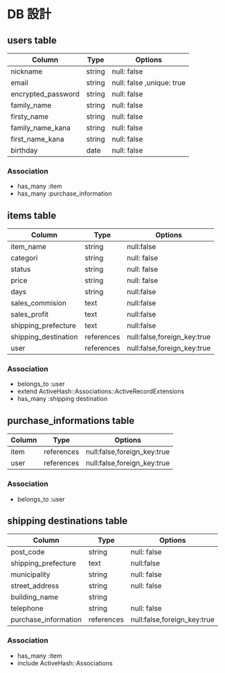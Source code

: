 # DB 設計

## users table

| Column             | Type                | Options                   |
|--------------------|---------------------|---------------------------|
| nickname           | string              | null: false               |
| email              | string              | null: false ,unique: true |
| encrypted_password | string              | null: false               |
| family_name        | string              | null: false               |
| firsty_name        | string              | null: false               |
| family_name_kana   | string              | null: false               |
| first_name_kana    | string              | null: false               |
| birthday           | date                | null: false               |

### Association

* has_many :item
* has_many :purchase_information
 

## items table

| Column                              | Type       | Options                                  |
|-------------------------------------|------------|------------------------------------------|
| item_name                           |string      |null:false                                |
| categori                            |string      |null: false                               |
| status                              |string      |null: false                               |
| price                               |string      |null: false                               |
| days                                |string      |null:false                                |
| sales_commision                     |text        |null:false                                |
| sales_profit                        |text        |null:false                                |
| shipping_prefecture                 |text        |null:false                                |
| shipping_destination                |references  |null:false,foreign_key:true               |
| user                                |references  |null:false,foreign_key:true               |         


### Association

- belongs_to :user
- extend ActiveHash::Associations::ActiveRecordExtensions
- has_many :shipping destination
 
 
## purchase_informations table

| Column         | Type       | Options                                    |
|----------------|------------|--------------------------------------------|
| item           |references  |null:false,foreign_key:true                 |
| user           |references  |null:false,foreign_key:true                 |         


### Association

- belongs_to :user

## shipping destinations table

| Column                   | Type       | Options                                    |
|--------------------------|------------|--------------------------------------------|
| post_code                | string     | null: false                                |
| shipping_prefecture      | text       |null:false                                  |
| municipality             | string     | null: false                                |
| street_address           | string     | null: false                                |
| building_name            | string     |                                            |
| telephone                | string     | null: false                                |
| purchase_information     | references | null:false,foreign_key:true                |



### Association

- has_many :item
- include ActiveHash::Associations


